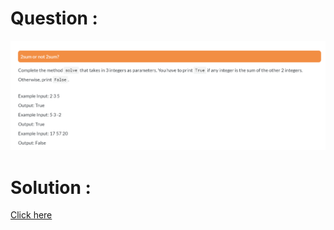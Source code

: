 # Question :
![2sum and not 2sum?](https://github.com/prabhu30/coding/blob/main/Edyst/Python%20-%20Intro%20to%20Advanced/03_Conditionals%20&%20Lists/60_2sum%20or%20not%202sum/image.png)

# Solution :
[Click here](https://github.com/prabhu30/coding/blob/main/Edyst/Python%20-%20Intro%20to%20Advanced/03_Conditionals%20&%20Lists/60_2sum%20or%20not%202sum/solution.py)
